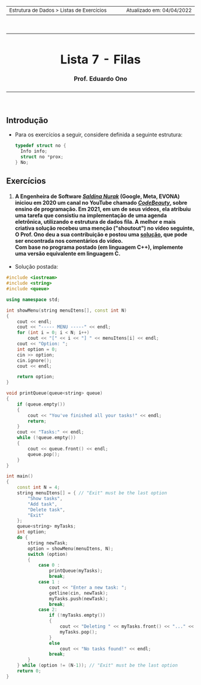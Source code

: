 
<table>
<tr>
<td align="left" width="8000">
<small>Estrutura de Dados > Listas de Exercícios</small>
</td>
<td align="right">
<small>Atualizado&nbsp;em:&nbsp;04/04/2022</small>
</td>
</tr>
</table>

<br>

<table>
<tr>
<th width="8000">
<h1 align="center">Lista 7 - Filas</h1>
<h4 align="center">
Prof. Eduardo Ono
</h4>
</th>
</tr>
</table>

<br>

## Introdução

* Para os exercícios a seguir, considere definida a seguinte estrutura:

  ```c
  typedef struct no {
    Info info;
    struct no *prox;
  } No;
  ```

## Exercícios

1. #### A Engenheira de Software [_Saldina Nurak_](https://ba.linkedin.com/in/codebeauty) (Google, Meta, EVONA) iniciou em 2020 um canal no YouTube chamado [_CodeBeauty_](https://www.youtube.com/channel/UCl5-BV9aRaeDVohpE4sqJiQ), sobre ensino de programação. Em 2021, em um de seus vídeos, ela atribuiu uma tarefa que consistiu na implementação de uma agenda eletrônica, utilizando e estrutura de dados fila. A melhor e mais criativa solução recebeu uma menção ("shoutout") no vídeo seguinte[.](https://www.youtube.com/watch?v=iPq1ZTe8QtA&t=788s) O Prof. Ono deu a sua contribuição e postou uma [solução](https://www.youtube.com/watch?v=jaK4pn1jXTo&t=529s&lc=UgyM-knAQ03a-aBRzZB4AaABAg), que pode ser encontrada nos comentários do vídeo.<br>Com base no programa postado (em linguagem C++), implemente uma versão equivalente em linguagem C.

* Solução postada:

```cpp
#include <iostream>
#include <string>
#include <queue>

using namespace std;

int showMenu(string menuItens[], const int N)
{
    cout << endl;
    cout << "----- MENU -----" << endl;
    for (int i = 0; i < N; i++)
        cout << "[" << i << "] " << menuItens[i] << endl;
    cout << "Option: ";
    int option = 0;
    cin >> option;
    cin.ignore();
    cout << endl;

    return option;
}

void printQueue(queue<string> queue)
{
    if (queue.empty())
    {
        cout << "You've finished all your tasks!" << endl;
        return;
    }
    cout << "Tasks:" << endl;
    while (!queue.empty())
    {
        cout << queue.front() << endl;
        queue.pop();
    }
}

int main()
{
    const int N = 4;
    string menuItens[] = { // "Exit" must be the last option
        "Show tasks",
        "Add task",
        "Delete task",
        "Exit"
    };
    queue<string> myTasks;
    int option;
    do {
        string newTask;
        option = showMenu(menuItens, N);
        switch (option)
        {
            case 0 :
                printQueue(myTasks);
                break;
            case 1 :
                cout << "Enter a new task: ";
                getline(cin, newTask);
                myTasks.push(newTask);
                break;
            case 2:
                if (!myTasks.empty())
                {
                    cout << "Deleting " << myTasks.front() << "..." << endl;
                    myTasks.pop();
                }
                else
                    cout << "No tasks found!" << endl;
                break;
        }
    } while (option != (N-1)); // "Exit" must be the last option
    return 0;
}
```

<br>
